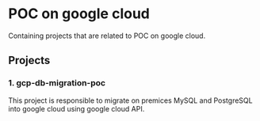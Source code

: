 # POC on google cloud
Containing projects that are related to POC on google cloud.

## Projects
### 1. gcp-db-migration-poc
This project is responsible to migrate on premices MySQL and PostgreSQL into google cloud using google cloud API.
